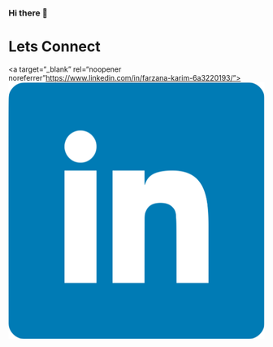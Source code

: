 ### Hi there 👋

<!--
**Far-k/Far-k** is a ✨ _special_ ✨ repository because its `README.md` (this file) appears on your GitHub profile.

Here are some ideas to get you started:

- 🔭 I’m currently working on an agency website
- 🌱 I’m currently learning Angular.js
- 👯 I’m looking to collaborate on React based projects
- 🤔 I’m looking for help with learning Node.js
- 💬 Ask me about journey at Flatiron
- 📫 How to reach me: farzana.mkarim@gmail.com
- ⚡ Fun fact: I don't know how to ride a bike
-->
# Lets Connect
<a target=“_blank” rel=“noopener noreferrer”https://www.linkedin.com/in/farzana-karim-6a3220193/”>
<img src = /bluelink.png width=“60px”/>
  </a>
